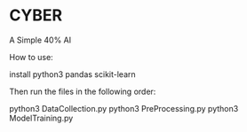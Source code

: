 # CYBER
A Simple 40% AI

How to use:

install python3 pandas scikit-learn

Then run the files in the following order:

python3 DataCollection.py
python3 PreProcessing.py
python3 ModelTraining.py
